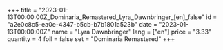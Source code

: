 +++
title = "2023-01-13T00:00:00Z_Dominaria_Remastered_Lyra_Dawnbringer_[en]_false"
id = "a2e0c8c5-ea0e-4347-b5cb-b7b1801a523b"
date = "2023-01-13T00:00:00Z"
name = "Lyra Dawnbringer"
lang = ["en"]
price = "3.33"
quantity = 4
foil = false
set = "Dominaria Remastered"
+++
